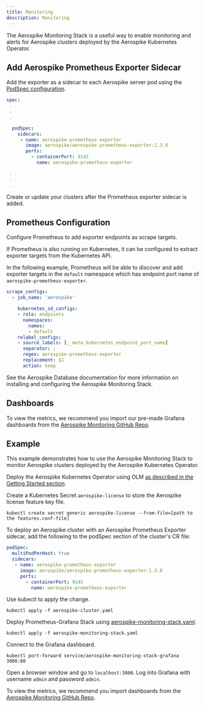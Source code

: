 ```yaml
---
title: Monitoring
description: Monitoring
---
```


The Aerospike Monitoring Stack is a useful way to enable monitoring and alerts for Aerospike clusters deployed by the Aerospike Kubernetes Operator.

## Add Aerospike Prometheus Exporter Sidecar

Add the exporter as a sidecar to each Aerospike server pod using the [PodSpec configuration](Cluster-configuration-settings.md#pod-spec).

```yaml
spec:
 .
 .
 .

  podSpec:
    sidecars:
     - name: aerospike-prometheus-exporter
       image: aerospike/aerospike-prometheus-exporter:1.3.0
       ports:
         - containerPort: 9145
           name: aerospike-prometheus-exporter

 .
 .
 .
```

Create or update your clusters after the Prometheus exporter sidecar is added.

## Prometheus Configuration

Configure Prometheus to add exporter endpoints as scrape targets.

If Prometheus is also running on Kubernetes, it can be configured to extract exporter targets from the Kubernetes API.

In the following example, Prometheus will be able to discover and add exporter targets in the `default` namespace which has endpoint port name of `aerospike-prometheus-exporter`.

```yaml
scrape_configs:
  - job_name: 'aerospike'

    kubernetes_sd_configs:
    - role: endpoints
      namespaces:
        names:
        - default
    relabel_configs:
    - source_labels: [__meta_kubernetes_endpoint_port_name]
      separator: ;
      regex: aerospike-prometheus-exporter
      replacement: $1
      action: keep
```

See the Aerospike Database documentation for more information on installing and configuring the Aerospike Monitoring Stack.

## Dashboards

To view the metrics, we recommend you import our pre-made Grafana dashboards from the [Aerospike Monitoring GitHub Repo](https://github.com/aerospike/aerospike-monitoring/tree/master/config/grafana/dashboards).

## Example

This example demonstrates how to use the Aerospike Monitoring Stack to monitor Aerospike clusters deployed by the Aerospike Kubernetes Operator.

Deploy the Aerospike Kubernetes Operator using OLM [as described in the Getting Started section](Create-Aerospike-cluster.md).

Create a Kubernetes Secret `aerospike-license` to store the Aerospike license feature key file.

```shell
kubectl create secret generic aerospike-license --from-file=[path to the features.conf-file]
```

To deploy an Aerospike cluster with an Aerospike Prometheus Exporter sidecar, add the following to the podSpec section of the cluster's CR file:

```yaml
podSpec:
  multiPodPerHost: true
  sidecars:
   - name: aerospike-prometheus-exporter
     image: aerospike/aerospike-prometheus-exporter:1.3.0
     ports:
       - containerPort: 9145
         name: aerospike-prometheus-exporter

```

Use kubectl to apply the change.

```shell
kubectl apply -f aerospike-cluster.yaml
```

Deploy Prometheus-Grafana Stack using [aerospike-monitoring-stack.yaml](https://docs.aerospike.com/docs/cloud/assets/aerospike-monitoring-stack.yaml).

```shell
kubectl apply -f aerospike-monitoring-stack.yaml
```

Connect to the Grafana dashboard.

```shell
kubectl port-forward service/aerospike-monitoring-stack-grafana 3000:80
```

Open a browser window and go to `localhost:3000`. Log into Grafana with username `admin` and password `admin`.

To view the metrics, we recommend you import dashboards from the [Aerospike Monitoring GitHub Repo](https://github.com/aerospike/aerospike-monitoring/tree/master/config/grafana/dashboards).

